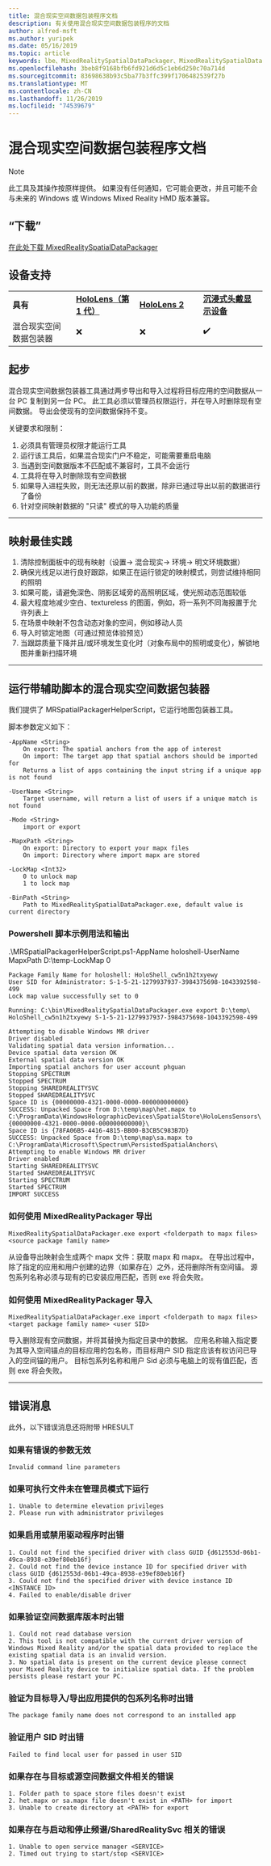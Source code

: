 ```yaml
---
title: 混合现实空间数据包装程序文档
description: 有关使用混合现实空间数据包装程序的文档
author: alfred-msft
ms.author: yuripek
ms.date: 05/16/2019
ms.topic: article
keywords: lbe、MixedRealitySpatialDataPackager、MixedRealitySpatialDataPackager
ms.openlocfilehash: 3beb8f9168bfb6fd921d6d5c1eb6d250c70a714d
ms.sourcegitcommit: 83698638b93c5ba77b3ffc399f1706482539f27b
ms.translationtype: MT
ms.contentlocale: zh-CN
ms.lasthandoff: 11/26/2019
ms.locfileid: "74539679"
---
```

# <a name="mixed-reality-spatial-data-packager-documentation"></a>混合现实空间数据包装程序文档

>[!NOTE]
> 此工具及其操作按原样提供。 如果没有任何通知，它可能会更改，并且可能不会与未来的 Windows 或 Windows Mixed Reality HMD 版本兼容。

## <a name="download"></a>“下载”
 [在此处下载 MixedRealitySpatialDataPackager](https://download.microsoft.com/download/A/1/2/A12B8A90-B3F7-4ED9-A4BB-D59DDCDAA125/MixedRealitySpatialDataPackager.zip)

## <a name="device-support"></a>设备支持

<table>
    <colgroup>
    <col width="25%" />
    <col width="25%" />
    <col width="25%" />
    <col width="25%" />
    </colgroup>
    <tr>
        <td><strong>具有</strong></td>
        <td><a href="hololens-hardware-details.md"><strong>HoloLens（第 1 代）</strong></a></td>
        <td><a href="https://docs.microsoft.com/hololens/hololens2-hardware"><strong>HoloLens 2</strong></td>
        <td><a href="immersive-headset-hardware-details.md"><strong>沉浸式头戴显示设备</strong></a></td>
    </tr>
     <tr>
        <td>混合现实空间数据包装器</td>
        <td>❌</td>
        <td>❌</td>
        <td>✔️</td>
    </tr>
</table>

## <a name="quickstart"></a>起步

混合现实空间数据包装器工具通过两步导出和导入过程将目标应用的空间数据从一台 PC 复制到另一台 PC。 此工具必须以管理员权限运行，并在导入时删除现有空间数据。 导出会使现有的空间数据保持不变。

关键要求和限制：

1. 必须具有管理员权限才能运行工具 
2. 运行该工具后，如果混合现实门户不稳定，可能需要重启电脑
3. 当遇到空间数据版本不匹配或不兼容时，工具不会运行
4. 工具将在导入时删除现有空间数据
5. 如果导入进程失败，则无法还原以前的数据，除非已通过导出以前的数据进行了备份
6. 针对空间映射数据的 "只读" 模式的导入功能的质量
***

## <a name="mapping-best-practices"></a>映射最佳实践

1. 清除控制面板中的现有映射（设置-> 混合现实-> 环境-> 明文环境数据）
2. 确保光线足以进行良好跟踪，如果正在运行锁定的映射模式，则尝试维持相同的照明
3. 如果可能，请避免深色、阴影区域旁的高照明区域，使光照动态范围较低
4. 最大程度地减少空白、textureless 的图面，例如，将一系列不同海报置于允许列表上
5. 在场景中映射不包含动态对象的空间，例如移动人员
6. 导入时锁定地图（可通过预览体验预览）
7. 当跟踪质量下降并且/或环境发生变化时（对象布局中的照明或变化），解锁地图并重新扫描环境
***

## <a name="running-mixed-reality-spatial-data-packager-with-companion-script"></a>运行带辅助脚本的混合现实空间数据包装器

我们提供了 MRSpatialPackagerHelperScript，它运行地图包装器工具。 


脚本参数定义如下：

```
-AppName <String>
    On export: The spatial anchors from the app of interest
    On import: The target app that spatial anchors should be imported for
    Returns a list of apps containing the input string if a unique app is not found

-UserName <String>
    Target username, will return a list of users if a unique match is not found

-Mode <String>
    import or export

-MapxPath <String>
    On export: Directory to export your mapx files
    On import: Directory where import mapx are stored

-LockMap <Int32>
    0 to unlock map
    1 to lock map

-BinPath <String>
    Path to MixedRealitySpatialDataPackager.exe, default value is current directory
```

### <a name="powershell-script-example-usage-and-output"></a>Powershell 脚本示例用法和输出

.\MRSpatialPackagerHelperScript.ps1-AppName holoshell-UserName MapxPath D:\temp\-LockMap 0
```
Package Family Name for holoshell: HoloShell_cw5n1h2txyewy
User SID for Administrator: S-1-5-21-1279937937-3984375698-1043392598-499
Lock map value successfully set to 0

Running: C:\bin\MixedRealitySpatialDataPackager.exe export D:\temp\ HoloShell_cw5n1h2txyewy S-1-5-21-1279937937-3984375698-1043392598-499

Attempting to disable Windows MR driver
Driver disabled
Validating spatial data version information...
Device spatial data version OK
External spatial data version OK
Importing spatial anchors for user account phguan
Stopping SPECTRUM
Stopped SPECTRUM
Stopping SHAREDREALITYSVC
Stopped SHAREDREALITYSVC
Space ID is {00000000-4321-0000-0000-000000000000}
SUCCESS: Unpacked Space from D:\temp\map\het.mapx to
C:\ProgramData\WindowsHolographicDevices\SpatialStore\HoloLensSensors\{00000000-4321-0000-0000-000000000000}\
Space ID is {78FA06B5-4416-4815-BB00-B3CB5C983B7D}
SUCCESS: Unpacked Space from D:\temp\map\sa.mapx to
C:\ProgramData\Microsoft\Spectrum\PersistedSpatialAnchors\
Attempting to enable Windows MR driver
Driver enabled
Starting SHAREDREALITYSVC
Started SHAREDREALITYSVC
Starting SPECTRUM
Started SPECTRUM
IMPORT SUCCESS
```

### <a name="how-to-export-using-mixedrealitypackagerexe"></a>如何使用 MixedRealityPackager 导出
```
MixedRealitySpatialDataPackager.exe export <folderpath to mapx files> <source package family name>    
```

从设备导出映射会生成两个 mapx 文件：获取 mapx 和 mapx。 在导出过程中，除了指定的应用和用户创建的边界（如果存在）之外，还将删除所有空间锚。 源包系列名称必须与现有的已安装应用匹配，否则 exe 将会失败。

### <a name="how-to-import-using-mixedrealitypackagerexe"></a>如何使用 MixedRealityPackager 导入
```
MixedRealitySpatialDataPackager.exe import <folderpath to mapx files> <target package family name> <user SID>
```
导入删除现有空间数据，并将其替换为指定目录中的数据。 应用名称输入指定要为其导入空间锚点的目标应用的包名称，而目标用户 SID 指定应该有权访问已导入的空间锚的用户。 目标包系列名称和用户 Sid 必须与电脑上的现有值匹配，否则 exe 将会失败。


***
## <a name="error-messages"></a>错误消息
此外，以下错误消息还将附带 HRESULT

### <a name="if-there-was-an-error-invalid-arguments"></a>如果有错误的参数无效
```
Invalid command line parameters
```

### <a name="if-the-executable-was-not-run-in-administrator-mode"></a>如果可执行文件未在管理员模式下运行
```
1. Unable to determine elevation privileges 
2. Please run with administrator privileges 
```

### <a name="if-there-was-an-error-enabling-or-disabling-the-driver"></a>如果启用或禁用驱动程序时出错
```
1. Could not find the specified driver with class GUID {d612553d-06b1-49ca-8938-e39ef80eb16f}
2. Could not find the device instance ID for specified driver with class GUID {d612553d-06b1-49ca-8938-e39ef80eb16f}
3. Could not find the specified driver with device instance ID <INSTANCE ID>
4. Failed to enable/disable driver
```

### <a name="if-there-was-an-error-validating-the-spatial-database-version"></a>如果验证空间数据库版本时出错
```
1. Could not read database version
2. This tool is not compatible with the current driver version of Windows Mixed Reality and/or the spatial data provided to replace the existing spatial data is an invalid version.
3. No spatial data is present on the current device please connect your Mixed Reality device to initialize spatial data. If the problem persists please restart your PC.
```

### <a name="if-there-was-an-error-validating-the-package-family-name-provided-for-target-importexport-app"></a>验证为目标导入/导出应用提供的包系列名称时出错
```
The package family name does not correspond to an installed app
```

### <a name="if-there-was-an-error-validating-the-user-sid"></a>验证用户 SID 时出错
```
Failed to find local user for passed in user SID
```

### <a name="if-there-was-an-error-related-to-the-destination-or-source-spatial-data-files"></a>如果存在与目标或源空间数据文件相关的错误
```
1. Folder path to space store files doesn't exist 
2. het.mapx or sa.mapx file doesn't exist in <PATH> for import
3. Unable to create directory at <PATH> for export
```

### <a name="if-there-was-an-error-related-to-starting-and-stopping-spectrumsharedrealitysvc"></a>如果存在与启动和停止频谱/SharedRealitySvc 相关的错误
```
1. Unable to open service manager <SERVICE>
2. Timed out trying to start/stop <SERVICE>
```
